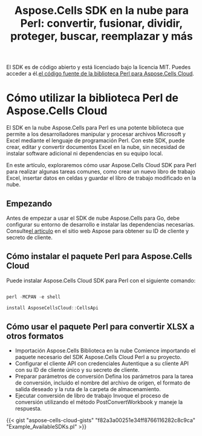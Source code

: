 ﻿---
title: "Aspose.Cells SDK en la nube para Perl: convertir, fusionar, dividir, proteger, buscar, reemplazar y más"
second_title: Documen
ArticleTitle: "Aspose.Cells Cloud SDK for Perl: Convert, merge, split, protect, search, replace, and more"
linktitle: Aspose.Cells SDK en la nube para Per
type: docs
url: /es/available-sdks/aspose-cells-cloud-perl/
description: "Aspose.Cells Cloud SDK para Perl ofrece un verdadero poder multiplataforma: una importación proporciona a los desarrolladores de Windows, Linux y macOS la misma fluidez API para crear, convertir, fusionar, dividir, proteger y manipular cada Excel objeto; no se requiere instalación Office y no se necesitan ajustes específicos de la plataforma"
weight: 30
kwords: Perl, Perl SDK, Excel SDK para Perl, SDK de la nube para Perl, REST, Gráfico, Tabla dinámica, Objeto de tabla/lista, Convertir hoja de cálculo, PDF, CSV, JSON, Markdown, Combinar, Dividir, Proteger, Buscar, Reemplazar
---
El SDK es de código abierto y está licenciado bajo la licencia MIT. Puedes acceder a él.[el código fuente de la biblioteca Perl para Aspose.Cells Cloud](https://github.com/aspose-cells-cloud/aspose-cells-cloud-perl).

# **Cómo utilizar la biblioteca Perl de Aspose.Cells Cloud**

El SDK en la nube Aspose.Cells para Perl es una potente biblioteca que permite a los desarrolladores manipular y procesar archivos Microsoft y Excel mediante el lenguaje de programación Perl. Con este SDK, puede crear, editar y convertir documentos Excel en la nube, sin necesidad de instalar software adicional ni dependencias en su equipo local.

En este artículo, exploraremos cómo usar Aspose.Cells Cloud SDK para Perl para realizar algunas tareas comunes, como crear un nuevo libro de trabajo Excel, insertar datos en celdas y guardar el libro de trabajo modificado en la nube.

## Empezando

 Antes de empezar a usar el SDK de nube Aspose.Cells para Go, debe configurar su entorno de desarrollo e instalar las dependencias necesarias. Consulte[el artículo](https://docs.aspose.cloud/cells/quickstart/) en el sitio web Aspose para obtener su ID de cliente y secreto de cliente.

## Cómo instalar el paquete Perl para Aspose.Cells Cloud

Puede instalar Aspose.Cells Cloud SDK para Perl con el siguiente comando:

```Powershell

perl -MCPAN -e shell

install AsposeCellsCloud::CellsApi

```

## Cómo usar el paquete Perl para convertir XLSX a otros formatos

- Importación Aspose.Cells Biblioteca en la nube
 Comience importando el paquete necesario del SDK Aspose.Cells Cloud Perl a su proyecto.
- Configurar el cliente API con credenciales
 Autentique a su cliente API con su ID de cliente único y su secreto de cliente.
- Preparar parámetros de conversión
 Defina los parámetros para la tarea de conversión, incluido el nombre del archivo de origen, el formato de salida deseado y la ruta de la carpeta de almacenamiento.
- Ejecutar conversión de libro de trabajo
 Invoque el proceso de conversión utilizando el método PostConvertWorkbook y maneje la respuesta.

{{< gist "aspose-cells-cloud-gists" "f82a3a00251e34ff8766116282c8c9ca" "Example_AvailableSDKs.pl" >}}
